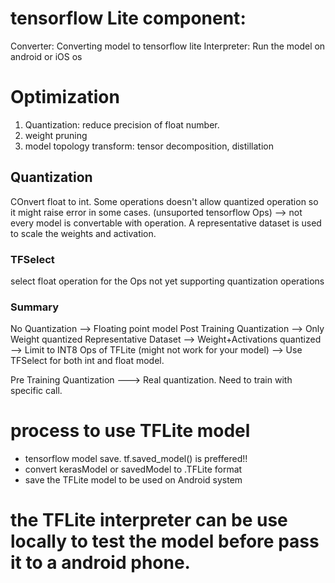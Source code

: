 # tensorflow Lite component:
Converter: Converting model to tensorflow lite
Interpreter: Run the model on android or iOS os 

# Optimization
1. Quantization: reduce precision of float number.
2. weight pruning
3. model topology transform: tensor decomposition, distillation

## Quantization
COnvert float to int.
Some operations doesn't allow quantized operation so it might raise error in some cases. (unsuported tensorflow Ops)
--> not every model is convertable with operation.
A representative dataset is used to scale the weights and activation.

### TFSelect
select float operation for the Ops not yet supporting quantization operations

### Summary
No Quantization --> Floating point model
Post Training Quantization    -->
   Only Weight quantized
   Representative Dataset --> 
       Weight+Activations quantized
           --> Limit to INT8 Ops of TFLite (might not work for your model)
           --> Use TFSelect for both int and float model.

Pre Training Quantization --->
    Real quantization. Need to train with specific call.


# process to use TFLite model
- tensorflow model save.  tf.saved_model() is preffered!!
- convert kerasModel or savedModel to .TFLite format
- save the TFLite model to be used on Android system

# the TFLite interpreter can be use locally to test the model before pass it to a android phone.
  